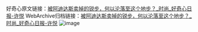 好奇心原文链接：[被阿迪达斯卖掉的锐步，何以沦落至这个地步？_时尚_好奇心日报-许悦](https://www.qdaily.com/articles/3030.html)
WebArchive归档链接：[被阿迪达斯卖掉的锐步，何以沦落至这个地步？_时尚_好奇心日报-许悦](http://web.archive.org/web/20190623151430/https://www.qdaily.com/articles/3030.html)
![image](http://ww3.sinaimg.cn/large/007d5XDply1g3v6ifncnwj30u02vs7wh)